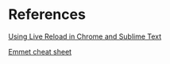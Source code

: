 # References

[Using Live Reload in Chrome and Sublime Text](https://creativcoder.wordpress.com/2014/04/23/using-live-reload-in-chrome-and-sublime-text/)

[Emmet cheat sheet](https://docs.emmet.io/cheat-sheet/)